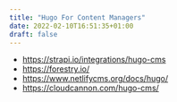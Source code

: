 ```yaml
---
title: "Hugo For Content Managers"
date: 2022-02-10T16:51:35+01:00
draft: false
---
```


- https://strapi.io/integrations/hugo-cms
- https://forestry.io/
- https://www.netlifycms.org/docs/hugo/
- https://cloudcannon.com/hugo-cms/
